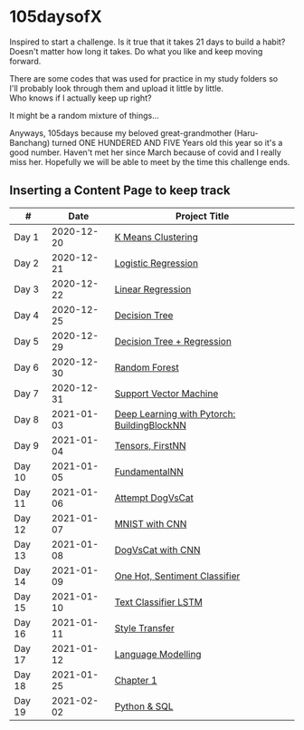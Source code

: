 # 105daysofX
Inspired to start a challenge.
Is it true that it takes 21 days to build a habit?<br />
Doesn't matter how long it takes. Do what you like and keep moving forward.<br />

There are some codes that was used for practice in my study folders so <br/> 
I'll probably look through them and upload it little by little. <br />
Who knows if I actually keep up right?

It might be a random mixture of things...

Anyways, 105days because my beloved great-grandmother (Haru-Banchang) turned
ONE HUNDERED AND FIVE Years old this year so it's a good number.
Haven't met her since March because of covid and I really miss her.
Hopefully we will be able to meet by the time this challenge ends.

## Inserting a Content Page to keep track
| # | Date | Project Title |
| - | ---- | ------------------- |
| Day 1 | 2020-12-20 | [K Means Clustering](https://github.com/rielau/105daysofX/tree/main/k-means) |
| Day 2 | 2020-12-21 | [Logistic Regression](https://github.com/rielau/105daysofX/tree/main/logistic-regression) |
| Day 3 | 2020-12-22 | [Linear Regression](https://github.com/rielau/105daysofX/tree/main/linear-regression) |
| Day 4 | 2020-12-25 | [Decision Tree](https://github.com/rielau/105daysofX/tree/main/decision-tree) |
| Day 5 | 2020-12-29 | [Decision Tree + Regression](https://github.com/rielau/105daysofX/tree/main/decision-tree) |
| Day 6 | 2020-12-30 | [Random Forest](https://github.com/rielau/105daysofX/tree/main/random-forest) |
| Day 7 | 2020-12-31 | [Support Vector Machine](https://github.com/rielau/105daysofX/tree/main/SVM) |
| Day 8 | 2021-01-03 | [Deep Learning with Pytorch: BuildingBlockNN](https://github.com/rielau/105daysofX/tree/main/deep-learning-with-pytorch) |
| Day 9 | 2021-01-04 | [Tensors, FirstNN ](https://github.com/rielau/105daysofX/tree/main/deep-learning-with-pytorch) |
| Day 10 | 2021-01-05 | [FundamentalNN ](https://github.com/rielau/105daysofX/tree/main/deep-learning-with-pytorch) |
| Day 11 | 2021-01-06 | [Attempt DogVsCat ](https://github.com/rielau/105daysofX/tree/main/deep-learning-with-pytorch) |
| Day 12 | 2021-01-07 | [MNIST with CNN ](https://github.com/rielau/105daysofX/tree/main/deep-learning-with-pytorch) |
| Day 13 | 2021-01-08 | [DogVsCat with CNN ](https://github.com/rielau/105daysofX/tree/main/deep-learning-with-pytorch) |
| Day 14 | 2021-01-09 | [One Hot, Sentiment Classifier ](https://github.com/rielau/105daysofX/tree/main/deep-learning-with-pytorch) |
| Day 15 | 2021-01-10 | [Text Classifier LSTM ](https://github.com/rielau/105daysofX/tree/main/deep-learning-with-pytorch) |
| Day 16 | 2021-01-11 | [Style Transfer ](https://github.com/rielau/105daysofX/tree/main/deep-learning-with-pytorch) |
| Day 17 | 2021-01-12 | [Language Modelling ](https://github.com/rielau/105daysofX/tree/main/deep-learning-with-pytorch) |
| Day 18 | 2021-01-25 | [Chapter 1](https://github.com/rielau/105daysofX/tree/main/pytorch-receipes) |
| Day 19 | 2021-02-02 | [Python & SQL](https://github.com/rielau/105daysofX/tree/main/Fundamentals) |
